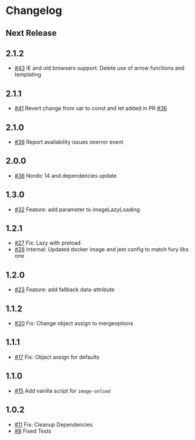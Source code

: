 # Changelog

## Next Release

## 2.1.2

- [#43](https://github.com/mercadolibre/fury_frontend-performance/pull/41) IE and old browsers support: Delete use of arrow functions and templating

## 2.1.1

- [#41](https://github.com/mercadolibre/fury_frontend-performance/pull/41) Revert change from var to const and let added in PR [#36](https://github.com/mercadolibre/fury_frontend-performance/pull/36)

## 2.1.0

- [#39](https://github.com/mercadolibre/fury_frontend-performance/pull/39) Report availability issues onerror event

## 2.0.0

- [#36](https://github.com/mercadolibre/fury_frontend-performance/pull/36) Nordic 14 and dependencies update

## 1.3.0

- [#32](https://github.com/mercadolibre/fury_frontend-performance/pull/32) Feature: add parameter to imageLazyLoading

## 1.2.1

- [#27](https://github.com/mercadolibre/fury_frontend-performance/pull/27) Fix: Lazy with preload
- [#28](https://github.com/mercadolibre/fury_frontend-performance/pull/28) Internal: Updated docker image and jest config to match fury libs one

## 1.2.0

- [#23](https://github.com/mercadolibre/fury_frontend-performance/pull/23) Feature: add fallback data-attribute

## 1.1.2

- [#20](https://github.com/mercadolibre/fury_frontend-performance/pull/20) Fix: Change object assign to mergeoptions

## 1.1.1

- [#17](https://github.com/mercadolibre/fury_frontend-performance/pull/17) Fix: Object assign for defaults

## 1.1.0

- [#15](https://github.com/mercadolibre/fury_frontend-performance/pull/15) Add vanilla script for `image-onload`

## 1.0.2

- [#11](https://github.com/mercadolibre/fury_frontend-performance/pull/11) Fix: Cleanup Dependencies
- [#8](https://github.com/mercadolibre/fury_frontend-performance/pull/8) Fixed Tests
